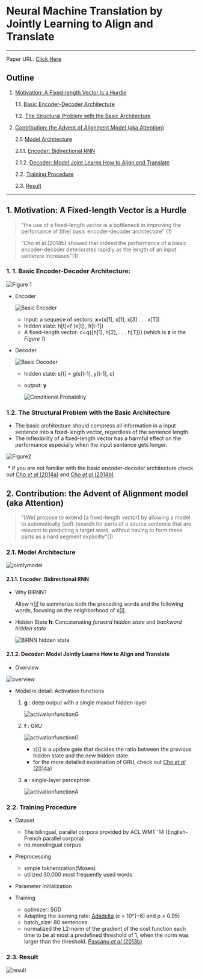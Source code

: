  
# Neural Machine Translation by Jointly Learning to Align and Translate

------



Paper URL: [Click Here](https://arxiv.org/pdf/1409.0473.pdf)




## Outline


1. [Motivation: A Fixed-length Vector is a Hurdle](https://github.com/dwdsuh/Paper_Review/blob/master/NMTbyJointlyAlignTranslate.md#1-motivation-a-fixed-length-vector-is-a-hurdle)

   1.1. [Basic Encoder-Decoder Architecture](https://github.com/dwdsuh/Paper_Review/blob/master/NMTbyJointlyAlignTranslate.md#1-1-a-basic-encoder-decoder-architecture)

   1.2. [The Structural Problem with the Basic Architecture](https://github.com/dwdsuh/Paper_Review/blob/master/NMTbyJointlyAlignTranslate.md#12-the-structural-problem-with-the-basic-architecture)

2. [Contribution: the Advent of Alignment Model (aka Attention)](https://github.com/dwdsuh/Paper_Review/blob/master/NMTbyJointlyAlignTranslate.md#2-contribution-the-advent-of-alignment-model-aka-attention)

   2.1. [Model Architecture](https://github.com/dwdsuh/Paper_Review/blob/master/NMTbyJointlyAlignTranslate.md#21-model-architecture)

     ​2.1.1. [Encoder: Bidirectional RNN](https://github.com/dwdsuh/Paper_Review/blob/master/NMTbyJointlyAlignTranslate.md#211-encoder-bidirectional-rnn)

     ​2.1.2. [Decoder: Model Joint Learns How to Align and Translate](https://github.com/dwdsuh/Paper_Review/blob/master/NMTbyJointlyAlignTranslate.md#212-decoder-model-jointly-learns-how-to--align-and-translate)

   2.2. [Training Procedure](https://github.com/dwdsuh/Paper_Review/blob/master/NMTbyJointlyAlignTranslate.md#22-training-procedure)

   2.3. [Result](https://github.com/dwdsuh/Paper_Review/blob/master/NMTbyJointlyAlignTranslate.md#23-result)

------   





## 1. Motivation: A Fixed-length Vector is a Hurdle

>  "the use of a fixed-length vector is a bottleneck in improving the perfomance of [the] basic encoder-decoder architecture" (1)

>  "Cho et al.(2014b) showed that indeed the performance of a biasic encoder-decoder deteriorates rapidly as the length of an input sentence increases"(1)

### 1. 1. Basic Encoder-Decoder Architecture:



![Figure 1](https://github.com/dwdsuh/blog/blob/master/content/post/resources/_gen/images/encoder_decoder-architecture.png)

- Encoder

  ![Basic Encoder](https://github.com/dwdsuh/blog/blob/master/content/post/resources/_gen/images/basicEncoder_pic.png)
 
  

  - Input: a sequece of vectors: **x**=(x[1], x[1], x[3] . . . x[T])
  - hidden state: h[t]=f (x[t] , h[t-1])
  - A fixed-length vector: c=q({h[1], h[2], . . . h[T]})  (which is **z** in the *Figure 1*)

- Decoder

  ![Basic Decoder](https://github.com/dwdsuh/blog/blob/master/content/post/resources/_gen/images/basicDecoder_pic.png)

  - hidden state: s[t] = g(s[t-1], y[t-1], c)

  - output: **y** 

    ![Conditional Probability](https://github.com/dwdsuh/blog/blob/master/content/post/resources/_gen/images/basicDecoder.png)

  



### 1.2. The Structural Problem with the Basic Architecture

- The basic architecture should compress all information in a input sentence into a fixed-length vector, regardless of the sentence length.
- The inflexibility of a fixed-length vector has a harmful effect on the performance especially when the input sentence gets longer.

![Figure2](https://github.com/dwdsuh/blog/blob/master/content/post/resources/_gen/images/longersentecesucks.png)

​ \* if you are not familiar with the basic encoder-decoder architecture check out [Cho *et al* (2014a)](https://arxiv.org/pdf/1406.1078.pdf) and  [Cho *et al* (2014b)](https://www.aclweb.org/anthology/W14-4012)













## 2. Contribution: the Advent of Alignment model (aka Attention)




> "[We] propose to extend [a fixed-length vector] by allowing a model to automatically (soft-)search for parts of a source sentence that are relevant to predicting a target word, without having to form these parts as a hard segment explicitly"(1)

### 2.1. Model Architecture



![jointlymodel](https://github.com/dwdsuh/blog/blob/master/content/post/resources/_gen/images/jointlymodel.png)

#### 2.1.1. Encoder: Bidirectional RNN

- Why BiRNN? 

  Allow h[j] to summerize both the preceding words and the following words, focusing on the neighborhood of x[j].

- Hidden State **h**: Concatenating *forward hidden state* and *backward hidden state*

  ![BiRNN hidden state](https://github.com/dwdsuh/blog/blob/master/content/post/resources/_gen/images/BiRNNhiddenstate.png)



#### 2.1.2. Decoder: Model Jointly Learns How to  Align and Translate

- Overview

![overview](https://github.com/dwdsuh/blog/blob/master/content/post/resources/_gen/images/jointlyoverview.png)

- Model in detail: Activation functions

  1. **g** : deep output with a single maxout hidden layer

     ![activationfunctionG](https://github.com/dwdsuh/blog/blob/master/content/post/resources/_gen/images/activationFunctionG.png)

     

     

  2. **f** : GRU

     

     ![activationfunctionG](https://github.com/dwdsuh/blog/blob/master/content/post/resources/_gen/images/activationfunctionF.png)

     

     - z[i] is a update gate that decides the ratio between the previous hidden state and the new hidden state.
     - for the more detailed explanation of GRU, check out  [Cho *et al* (2014a)](https://arxiv.org/pdf/1406.1078.pdf)

     

  3. **a** : single-layer perceptron

     

     ![activationfunctionA](https://github.com/dwdsuh/blog/blob/master/content/post/resources/_gen/images/activationfunctionA.png)

     

### 2.2. Training Procedure

- Dataset

  - The bilingual, parallel corpora provided by ACL WMT '14 (English-French parallel corpora)
  - no monolingual corpus

- Preprocessing

  - simple toknenization(Moses)
  - utilized 30,000 most frequently used words

- Parameter Initialization

- Training

  - optimizer: SGD
  - Adapting the learning rate: [Adadelta](https://arxiv.org/pdf/1212.5701.pdf) (ε = 10^(−6) and ρ = 0.95)
  - batch_size:  80 sentences
  - normalized the L2-norm of the gradient of the cost function each time to be at most a predefined threshold of 1, when the norm was larger than the threshold. [Pascanu *et al* (2013b)](http://proceedings.mlr.press/v28/pascanu13.pdf)

  

### 2.3. Result

![result](https://github.com/dwdsuh/blog/blob/master/content/post/resources/_gen/images/jointlyresult.png)



